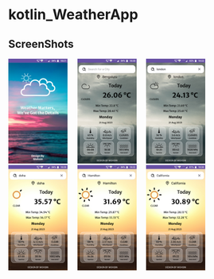 # kotlin_WeatherApp

## ScreenShots
<img src="/screenshots/1.png" width=23.6% height=27.8%>&nbsp;&nbsp;&nbsp;&nbsp;
<img src="/screenshots/2.png" width=23.6% height=27.8%>&nbsp;&nbsp;&nbsp;&nbsp;
<img src="/screenshots/4.png" width=23.6% height=27.8%>&nbsp;&nbsp;&nbsp;&nbsp;
<img src="/screenshots/3.png" width=23.6% height=27.8%>&nbsp;&nbsp;&nbsp;&nbsp;
<img src="/screenshots/5.png" width=23.6% height=27.8%>&nbsp;&nbsp;&nbsp;&nbsp;
<img src="/screenshots/6.png" width=23.6% height=27.8%>&nbsp;&nbsp;&nbsp;&nbsp;

